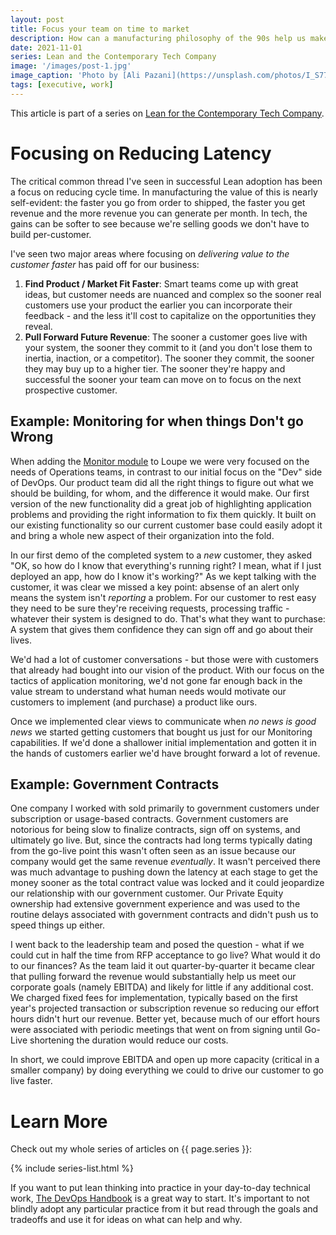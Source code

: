 ```yaml
---
layout: post
title: Focus your team on time to market
description: How can a manufacturing philosophy of the 90s help us make a great technology company today?
date: 2021-11-01
series: Lean and the Contemporary Tech Company
image: '/images/post-1.jpg'
image_caption: 'Photo by [Ali Pazani](https://unsplash.com/photos/I_S774RnI3g) on [Unsplash](https://unsplash.com/)'
tags: [executive, work]
---
```


This article is part of a series on [Lean for the Contemporary Tech Company](lean-for-the-contemporary-tech-company).

# Focusing on Reducing Latency

The critical common thread I've seen in successful Lean adoption has been a focus on reducing cycle time. In manufacturing the value of this is nearly self-evident: the faster you go from order to shipped, the faster you get revenue and the more revenue you can generate per month.  In tech, the gains can be softer to see because we're selling goods we don't have to build per-customer.  

I've seen two major areas where focusing on _delivering value to the customer faster_ has paid off for our business:

1. **Find Product / Market Fit Faster**: Smart teams come up with great ideas, but customer needs are nuanced and complex so the sooner real customers use your product the earlier you can incorporate their feedback - and the less it'll cost to capitalize on the opportunities they reveal.
2. **Pull Forward Future Revenue**: The sooner a customer goes live with your system, the sooner they commit to it (and you don't lose them to inertia, inaction, or a competitor).  The sooner they commit, the sooner they may buy up to a higher tier.  The sooner they're happy and successful the sooner your team can move on to focus on the next prospective customer.

## Example: Monitoring for when things Don't go Wrong

When adding the [Monitor module](https://onloupe.com/products/monitor/) to Loupe we were very focused on the needs of Operations teams, in contrast to our initial focus on the "Dev" side of DevOps.  Our product team did all the right things to figure out what we should be building, for whom, and the difference it would make.  Our first version of the new functionality did a great job of highlighting application problems and providing the right information to fix them quickly.  It built on our existing functionality so our current customer base could easily adopt it and bring a whole new aspect of their organization into the fold.

In our first demo of the completed system to a _new_ customer, they asked "OK, so how do I know that everything's running right? I mean, what if I just deployed an app, how do I know it's working?" As we kept talking with the customer, it was clear we missed a key point: absense of an alert only means the system isn't _reporting_ a problem.  For our customer to rest easy they need to be sure they're receiving requests, processing traffic - whatever their system is designed to do.  That's what they want to purchase: A system that gives them confidence they can sign off and go about their lives.

We'd had a lot of customer conversations - but those were with customers that already had bought into our vision of the product.  With our focus on the tactics of application monitoring, we'd not gone far enough back in the value stream to understand what human needs would motivate our customers to implement (and purchase) a product like ours.

Once we implemented clear views to communicate when _no news is good news_ we started getting customers that bought us just for our Monitoring capabilities.  If we'd done a shallower initial implementation and gotten it in the hands of customers earlier we'd have brought forward a lot of revenue.

## Example: Government Contracts 

One company I worked with sold primarily to government customers under subscription or usage-based contracts.  Government customers are notorious for being slow to finalize contracts, sign off on systems, and ultimately go live.  But, since the contracts had long terms typically dating from the go-live point this wasn't often seen as an issue because our company would get the same revenue _eventually_.  It wasn't perceived there was much advantage to pushing down the latency at each stage to get the money sooner as the total contract value was locked and it could jeopardize our relationship with our government customer.  Our Private Equity ownership had extensive government experience and was used to the routine delays associated with government contracts and didn't push us to speed things up either.

I went back to the leadership team and posed the question - what if we could cut in half the time from RFP acceptance to go live?  What would it do to our finances?  As the team laid it out quarter-by-quarter it became clear that pulling forward the revenue would substantially help us meet our corporate goals (namely EBITDA) and likely for little if any additional cost.  We charged fixed fees for implementation, typically based on the first year's projected transaction or subscription revenue so reducing our effort hours didn't hurt our revenue.  Better yet, because much of our effort hours were associated with periodic meetings that went on from signing until Go-Live shortening the duration would reduce our costs.

In short, we could improve EBITDA and open up more capacity (critical in a smaller company) by doing everything we could to drive our customer to go live faster.

# Learn More

Check out my whole series of articles on {{ page.series }}:

{% include series-list.html %}

If you want to put lean thinking into practice in your day-to-day technical work, [The DevOps Handbook](https://a.co/d/9lBeOaZ) is a great way to start.  It's important to not blindly adopt any particular practice from it but read through the goals and tradeoffs and use it for ideas on what can help and why.
